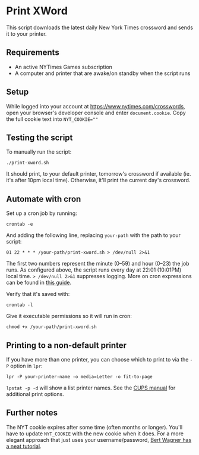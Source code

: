 # Print XWord
This script downloads the latest daily New York Times crossword and sends it to your printer.

## Requirements
* An active NYTimes Games subscription
* A computer and printer that are awake/on standby when the script runs

## Setup

While logged into your account at https://www.nytimes.com/crosswords, open your browser's developer console and enter `document.cookie`. Copy the full cookie text into `NYT_COOKIE=""`

## Testing the script
To manually run the script:

```
./print-xword.sh
```

It should print, to your default printer, tomorrow's crossword if available (ie. it's after 10pm local time). Otherwise, it'll print the current day's crossword.

## Automate with cron
Set up a cron job by running:

```
crontab -e
```

And adding the following line, replacing `your-path` with the path to your script:

```
01 22 * * * /your-path/print-xword.sh > /dev/null 2>&1
```

The first two numbers represent the minute (0–59) and hour (0–23) the job runs. As configured above, the script runs every day at 22:01 (10:01PM) local time. `> /dev/null 2>&1` suppresses logging. More on cron expressions can be found in [this guide](https://medium.com/@justin_ng/how-to-run-your-script-on-a-schedule-using-crontab-on-macos-a-step-by-step-guide-a7ba539acf76).

Verify that it's saved with:

```
crontab -l
```

Give it executable permissions so it will run in cron:

```
chmod +x /your-path/print-xword.sh
```

## Printing to a non-default printer
If you have more than one printer, you can choose which to print to via the `-P` option in `lpr`:

```
lpr -P your-printer-name -o media=Letter -o fit-to-page
```

`lpstat -p -d` will show a list printer names. See the [CUPS manual](https://www.cups.org/doc/options.html#PRINTER) for additional print options.

## Further notes
The NYT cookie expires after some time (often months or longer). You'll have to update `NYT_COOKIE` with the new cookie when it does. For a more elegant approach that just uses your username/password, [Bert Wagner has a neat tutorial](https://bertwagner.com/posts/using-curl-to-automate-multipage-logins/).
